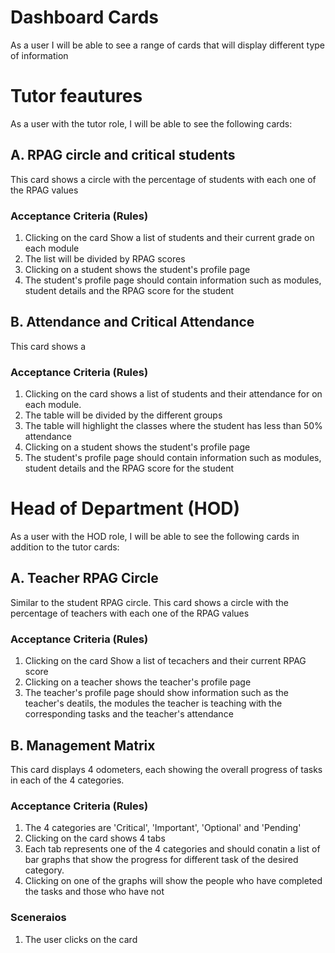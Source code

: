 # Dashboard Cards

As a user I will be able to see a range of cards that will display different type of information


# Tutor feautures 

As a user with the tutor role, I will be able to see the following cards:

## A. RPAG circle and critical students

This card shows a circle with the percentage of students with each one of the RPAG values

### Acceptance Criteria (Rules)

1. Clicking on the card Show a list of students and their current grade on each module
2. The list will be divided by RPAG scores
3. Clicking on a student shows the student's profile page
4. The student's profile page should contain information such as modules, student details and the RPAG score for the student

## B. Attendance and Critical Attendance

This card shows a 

### Acceptance Criteria (Rules)

1. Clicking on the card shows a list of students and their attendance for on each module.
2. The table  will be divided by the different groups
3. The table will highlight the classes where the student has less than 50% attendance 
4. Clicking on a student shows the student's profile page
5. The student's profile page should contain information such as modules, student details and the RPAG score for the student

# Head of Department (HOD)

As a user with the HOD role, I will be able to see the following cards in addition to the tutor cards:

## A. Teacher RPAG Circle

Similar to the student RPAG circle. This card shows a circle with the percentage of teachers with each one of the RPAG values


### Acceptance Criteria (Rules)

1. Clicking on the card Show a list of tecachers and their current RPAG score
2. Clicking on a teacher shows the teacher's profile page
3. The teacher's profile page should show information such as the teacher's deatils, the modules the teacher is teaching with the corresponding tasks and the teacher's attendance

## B. Management Matrix 

This card displays 4 odometers, each showing the overall progress of tasks in each of the 4 categories.

### Acceptance Criteria (Rules)

1. The 4 categories are 'Critical', 'Important', 'Optional' and 'Pending'
2. Clicking on the card shows 4 tabs
3. Each tab represents one of the 4 categories and should conatin a list of bar graphs that show the progress for different task of the desired category. 
4. Clicking on one of the graphs will show the people who have completed the tasks and those who have not

### Sceneraios 

1. The user clicks on the card 